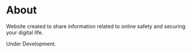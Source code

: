 <!DOCTYPE html>
<html>
<body>
<h1>About</h1>
<p>Website created to share information related to online safety and securing your digital life.</p>
<p>Under Development.</p>
</body>
</html>	
